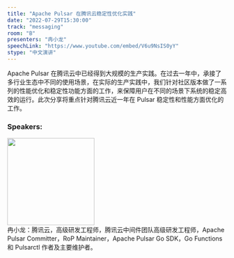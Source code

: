 ```yaml
---
title: "Apache Pulsar 在腾讯云稳定性优化实践"
date: "2022-07-29T15:30:00"
track: "messaging"
room: "B"
presenters: "冉小龙"
speechLink: "https://www.youtube.com/embed/V6u9NsIS0yY"
stype: "中文演讲"
---
```

Apache Pulsar 在腾讯云中已经得到大规模的生产实践。在过去一年中，承接了多行业生态中不同的使用场景，在实际的生产实践中，我们针对社区版本做了一系列的性能优化和稳定性功能方面的工作，来保障用户在不同的场景下系统的稳定高效的运行。此次分享将重点针对腾讯云近一年在 Pulsar 稳定性和性能方面优化的工作。
 ### Speakers: 
 <img src="images/speaker/1158.png" width="200" /><br>冉小龙：腾讯云，高级研发工程师，腾讯云中间件团队高级研发工程师，Apache Pulsar Committer，RoP Maintainer，Apache Pulsar Go SDK，Go Functions 和 Pulsarctl 作者及主要维护者。